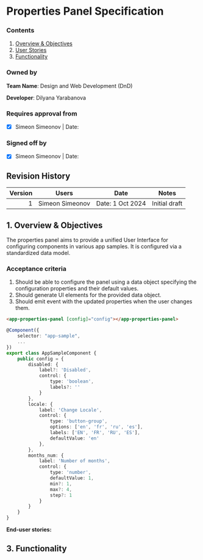 # Properties Panel Specification 

### Contents

1. [Overview & Objectives](#overview)
2. [User Stories](#user-stories)
3. [Functionality](#functionality)

### Owned by
**Team Name**: Design and Web Development (DnD)

**Developer**: Dilyana Yarabanova

### Requires approval from
- [x] Simeon Simeonov | Date:

### Signed off by
- [x] Simeon Simeonov | Date: 

## Revision History

| Version | Users           | Date             | Notes         |
|--------:|-----------------|------------------|---------------|
|       1 | Simeon Simeonov | Date: 1 Oct 2024 | Initial draft |

## <a name='overview'>1. Overview & Objectives</a>

The properties panel aims to provide a unified User Interface for configuring components in various app samples. It is configured via a standardized data model.

### Acceptance criteria 

1. Should be able to configure the panel using a data object specifying the configuration properties and their default values.
2. Should generate UI elements for the provided data object.
3. Should emit event with the updated properties when the user changes them. 

```html
<app-properties-panel [config]="config"></app-properties-panel>
```

```ts
@Component({
    selector: "app-sample",
    ...
})
export class AppSampleComponent {
    public config = {
        disabled: {
            label?: 'Disabled',
            control: {
                type: 'boolean',
                labels?: ''
            }
        },
        locale: {
            label: 'Change Locale',
            control: {
                type: 'button-group',
                options: ['en', 'fr', 'ru', 'es'],
                labels: ['EN', 'FR', 'RU', 'ES'],
                defaultValue: 'en'
            },
        },
        months_num: {
            label: 'Number of months',
            control: {
                type: 'number',
                defaultValue: 1,
                min?: 1,
                max?: 4,
                step?: 1
            }
        }
    }
}
```

**End-user stories:**


## <a name='functionality'>3. Functionality</a>

